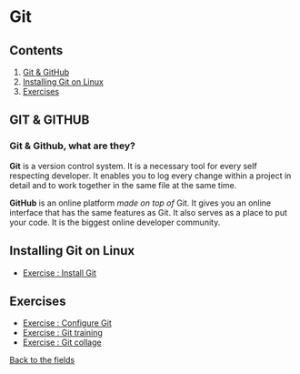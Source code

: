 # Git

## Contents

 1. [Git & GitHub](#git-&-github)
 2. [Installing Git on Linux](#installing-git-on-linux)
 3. [Exercises](#exercises)

## GIT & GITHUB

### Git & Github, what are they?

**Git** is a version control system. It is a necessary tool for every self respecting developer. It enables you to log every change within a project in detail and to work together in the same file at the same time. 

**GitHub** is an online platform *made on top of* Git. It gives you an online interface that has the same features as Git.
It also serves as a place to put your code. It is the biggest online developer community.

## Installing Git on Linux

 - [Exercise : Install Git](1.Installing-Git.md)

## Exercises

 - [Exercise : Configure Git](2.Configure-Git.md)
 - [Exercise : Git training](3.Git-Training.md)
 - [Exercise : Git collage](4.Git-Collage.md)
 
[Back to the fields](../)

